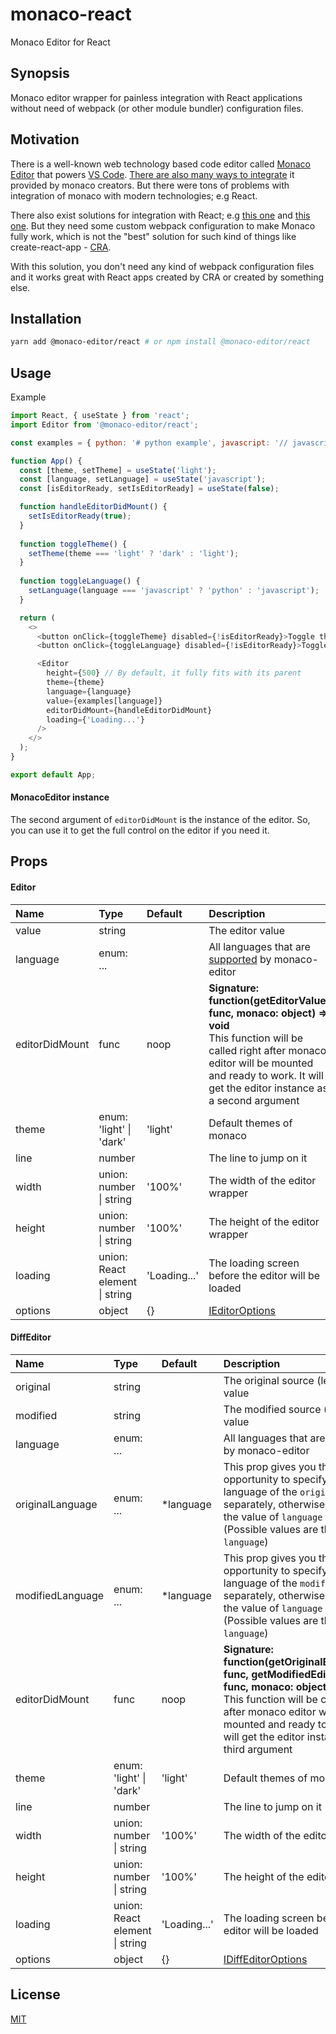 # monaco-react
Monaco Editor for React

## Synopsis

Monaco editor wrapper for painless integration with React applications without need of webpack (or other module bundler) configuration files.

## Motivation
There is a well-known web technology based code editor called [Monaco Editor](https://microsoft.github.io/monaco-editor/) that powers [VS Code](https://code.visualstudio.com/). [There are also many ways to integrate](https://github.com/Microsoft/monaco-editor-samples/) it provided by monaco creators. But there were tons of problems with integration of monaco with modern technologies; e.g React.

There also exist solutions for integration with React; e.g [this one](https://github.com/react-monaco-editor/react-monaco-editor) and [this one](https://github.com/jaywcjlove/react-monacoeditor). But they need some custom webpack configuration to make Monaco fully work, which is not the "best" solution for such kind of things like create-react-app - [CRA](https://facebook.github.io/create-react-app/).

With this solution, you don't need any kind of webpack configuration files and it works great with React apps created by CRA or created by something else.

## Installation

```bash
yarn add @monaco-editor/react # or npm install @monaco-editor/react
```

## Usage

Example
```js
import React, { useState } from 'react';
import Editor from '@monaco-editor/react';

const examples = { python: '# python example', javascript: '// javascript example' };

function App() {
  const [theme, setTheme] = useState('light');
  const [language, setLanguage] = useState('javascript');
  const [isEditorReady, setIsEditorReady] = useState(false);

  function handleEditorDidMount() {
    setIsEditorReady(true);
  }
  
  function toggleTheme() {
    setTheme(theme === 'light' ? 'dark' : 'light');
  }
  
  function toggleLanguage() {
    setLanguage(language === 'javascript' ? 'python' : 'javascript');
  }

  return (
    <>
      <button onClick={toggleTheme} disabled={!isEditorReady}>Toggle theme</button>
      <button onClick={toggleLanguage} disabled={!isEditorReady}>Toggle language</button>

      <Editor
        height={500} // By default, it fully fits with its parent
        theme={theme}
        language={language}
        value={examples[language]}
        editorDidMount={handleEditorDidMount}
        loading={'Loading...'}
      />
    </>
  );
}

export default App;
```

#### MonacoEditor instance

The second argument of `editorDidMount` is the instance of the editor. So, you can use it to get the full control on the editor if you need it.

## Props

#### Editor

| Name   |      Type      |  Default |  Description |
|:----------|:-------------|:------|:------|
| value | string || The editor value |
| language | enum: ... | | All languages that are [supported](https://github.com/microsoft/monaco-languages) by monaco-editor |
| editorDidMount | func | noop | **Signature: function(getEditorValue: func, monaco: object) => void** <br/> This function will be called right after monaco editor will be mounted and ready to work. It will get the editor instance as a second argument |
| theme | enum: 'light' \| 'dark' | 'light' | Default themes of monaco |
| line | number |  | The line to jump on it |
| width | union: number \| string | '100%' | The width of the editor wrapper |
| height | union: number \| string | '100%' | The height of the editor wrapper |
| loading | union: React element \| string | 'Loading...' | The loading screen before the editor will be loaded |
| options | object | {} | [IEditorOptions](https://microsoft.github.io/monaco-editor/api/interfaces/monaco.editor.ieditoroptions.html) |

#### DiffEditor

| Name   |      Type      |  Default |  Description |
|:----------|:-------------|:------|:------|
| original | string || The original source (left one) value |
| modified | string || The modified source (right one) value |
| language | enum: ... | | All languages that are [supported](https://github.com/microsoft/monaco-languages) by monaco-editor |
| originalLanguage | enum: ... | *language | This prop gives you the opportunity to specify the language of the `original` source separately, otherwise, it will get the value of `language` property. (Possible values are the same as `language`) |
| modifiedLanguage | enum: ... | *language | This prop gives you the opportunity to specify the language of the `modified` source separately, otherwise, it will get the value of `language` property. (Possible values are the same as `language`) |
| editorDidMount | func | noop | **Signature: function(getOriginalEditorValue: func, getModifiedEditorValue: func, monaco: object) => void** <br/> This function will be called right after monaco editor will be mounted and ready to work. It will get the editor instance as a third argument |
| theme | enum: 'light' \| 'dark' | 'light' | Default themes of monaco |
| line | number |  | The line to jump on it |
| width | union: number \| string | '100%' | The width of the editor wrapper |
| height | union: number \| string | '100%' | The height of the editor wrapper |
| loading | union: React element \| string | 'Loading...' | The loading screen before the editor will be loaded |
| options | object | {} | [IDiffEditorOptions](https://microsoft.github.io/monaco-editor/api/interfaces/monaco.editor.idiffeditorconstructionoptions.html) |

## License

[MIT](./LICENSE)
